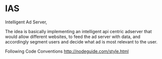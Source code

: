 # IAS
Intelligent Ad Server, 

The idea is basically implementing an intelligent api centric adserver that would allow different websites, to feed the ad server with data, and accordingly segment users and decide what ad is most relevant to the user.

Following Code Conventions http://nodeguide.com/style.html